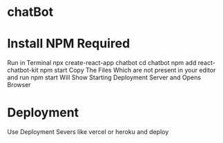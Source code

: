 # chatBot
# Install NPM Required
Run in Terminal
    npx create-react-app chatbot
    cd chatbot
    npm add react-chatbot-kit
    npm start
    Copy The Files Which are not present in your editor and run npm start
    Will Show Starting Deployment Server and Opens Browser
# Deployment
Use Deployment Severs like vercel or heroku and deploy
